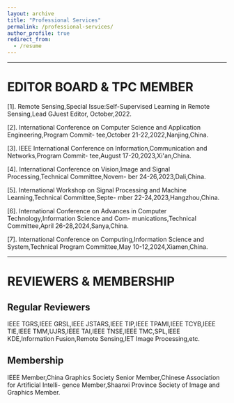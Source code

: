```yaml
---
layout: archive
title: "Professional Services"
permalink: /professional-services/
author_profile: true
redirect_from:
  - /resume
---
```




-------------------------------  
EDITOR BOARD & TPC MEMBER  
======  
  
[1]. Remote Sensing,Special Issue:Self-Supervised Learning in Remote Sensing,Lead GJuest Editor, October,2022.  
  
[2]. International Conference on Computer Science and Application Engineering,Program Commit- tee,October 21-22,2022,Nanjing,China.  
  
[3]. IEEE International Conference on Information,Communication and Networks,Program Commit- tee,August 17-20,2023,Xi'an,China.  
  
[4]. International Conference on Vision,Image and Signal Processing,Technical Committee,Novem- ber 24-26,2023,Dali,China.  
  
[5]. International Workshop on Signal Processing and Machine Learning,Technical Committee,Septe- mber 22-24,2023,Hangzhou,China.  
  
[6]. International Conference on Advances in Computer Technology,Information Science and Com- munications,Technical Committee,April 26-28,2024,Sanya,China.  
  
[7]. International Conference on Computing,Information Science and System,Technical Program Committee,May 10-12,2024,Xiamen,China.  
  

----------------------------------  
REVIEWERS & MEMBERSHIP  
======  
  
Regular Reviewers  
------  
  
IEEE TGRS,IEEE GRSL,IEEE JSTARS,IEEE TIP,IEEE TPAMI,IEEE TCYB,IEEE TIE,IEEE TMM,UJRS,IEEE TAI,IEEE TNSE,IEEE TMC,SPL,IEEE KDE,Information Fusion,Remote Sensing,IET Image Processing,etc.  

  
Membership  
------  
  
IEEE Member,China Graphics Society Senior Member,Chinese Association for Artificial Intelli- gence Member,Shaanxi Province Society of Image and Graphics Member.  










<!-- ---
layout: archive
title: "Professional Services"
permalink: /professional-services/
author_profile: true
---

{% include base_path %}


{% for post in site.professional-services %}
  {% include archive-single.html %}
{% endfor %}

<-- {% if site.talkmap_link == true %}

<p style="text-decoration:underline;"><a href="/talkmap.html">See a map of all the places I've given a talk!</a></p>

{% endif %}

{% for post in site.talks reversed %}
  {% include archive-single-talk.html %}
{% endfor %}
 -->

